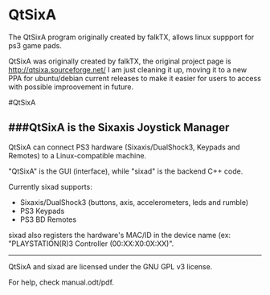 # QtSixA
The QtSixA program originally created by falkTX, allows linux suppport for ps3 game pads.

QtSixA was originally created by falkTX, the original project page is http://qtsixa.sourceforge.net/ I am just cleaning it up,
moving it to a new PPA for ubuntu/debian current releases to make it easier for users to access with possible improovement in future.

#QtSixA

###QtSixA is the Sixaxis Joystick Manager
 ------------------------------------

QtSixA can connect PS3 hardware (Sixaxis/DualShock3, Keypads and Remotes)
to a Linux-compatible machine.

"QtSixA" is the GUI (interface), while "sixad" is the backend C++ code.

Currently sixad supports:
 - Sixaxis/DualShock3 (buttons, axis, accelerometers, leds and rumble)
 - PS3 Keypads
 - PS3 BD Remotes

sixad also registers the hardware's MAC/ID in the device name
(ex: "PLAYSTATION(R)3 Controller (00:XX:X0:0X:XX)".

 -------------------------------------

QtSixA and sixad are licensed under the GNU GPL v3 license.

For help, check manual.odt/pdf.
